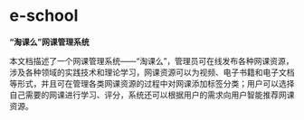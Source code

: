 # e-school

**“淘课么”网课管理系统**

本文档描述了一个网课管理系统——“淘课么”，管理员可在线发布各种网课资源，涉及各种领域的实践技术和理论学习，网课资源可以为视频、电子书籍和电子文档等形式，并且可在管理各类网课资源的过程中对网课添加标签分类；用户可以选择自己需要的网课进行学习、评分，系统还可以根据用户的需求向用户智能推荐网课资源。
